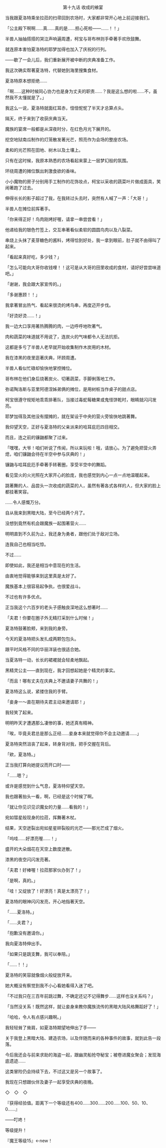 <p align="center">第十九话 收成的飨宴</p>

当我跟夏洛特乘坐拉菈的扫帚回到农场时，大家都非常开心地上前迎接我们。

「公主殿下啊啊……真……真的是……担心死啦——……！！」

半兽人抽抽搭搭的哭泣声响遍周遭，柯宝与哥布林则手牵著手欢欣鼓舞。

就连原本害怕夏洛特的耶梦加得也加入了庆祝的行列。

——歇了一会儿后，我们重新展开被中断的庆典准备工作。

我这次确实帮著夏洛特，代替她到海里搜集食材。

夏洛特原本想拒绝……

「啊……这种时候同心协力也是身为丈夫的职责……？我是这么想的啦……不，虽然我不太懂就是了。」

我这么一说，夏洛特就面红耳赤，忸忸怩怩了半天才总算点头。

隔天，终于来到了收获庆典当天。

魔族的宴席一般都是从深夜时分，在红色月光下展开的。

挖空地狱南瓜制作的灯笼散发著光芒，照亮作为会场的整座农场。

柔和的光芒照在田地、树木以及土壤上。

只有在这时候，我原本熟悉的农场看起来蒙上一层梦幻般的氛围。

环绕周遭的摊位飘出刺激食欲的香味。

小小魔物的房子分别用手工制作的花饰妆点，柯宝以采收的蔬菜叶片做成面具，笑闹著跑了过去。

伸得长长的影子超过了我，在我转过头去时，突然有人喊了一声：「大哥！」

半兽人在摊位前挥著手。

「你来得正好！鸟肉刚烤好喔，请拿一串尝尝看！」

他递给我的银色竹签上，交互串著看似柔软的圆圆鸟肉以及八裂菜。

串烧上头抹了麦芽糖色的酱料，烤得恰到好处，我一拿到眼前，肚子就不由得叫了起来。

「看起来真好吃，多少钱？」

「怎么可能向大哥你收钱哩！！这可是从大哥的田里收成的食材，请好好尝尝味道吧。」

「谢谢，我会跟大家宣传的。」

「多谢惠顾！！」

我拿著冒出热气、看起来很烫的烤鸟串，再度迈开步伐。

「好烫好烫……！」

我一边大口享用著热腾腾的肉，一边呼呼地吹著气。

肉和蔬菜的味道就不用说了，连炭火的气味都令人无法抗拒。

这都是多亏了半兽人老早就开始收集制作木炭用的木材。

我在漆黑的夜里逛著庆典，环顾周遭。

半兽人看似忙碌却愉快地掌控摊位。

哥布林在他们身后烧著炭火、切著蔬菜，手脚俐落地工作。

弥诺陶洛斯与亚里阿德涅姊弟俩的摊位，是用树桩当作桌子的甜点店。

柯宝很遵守规矩地乖乖排著队，当接过毒蛇莓糖果或鬼怪饼乾时，眼睛就闪闪发亮。

耶梦加得及其他没有摆摊的，就在架设于中央的营火旁愉快地跳著舞。

我仰望天空，正好与夏洛特的父亲派来的哈耳庇厄四目相交。

而且，连之前的镰鼬都聚了过来。

「嘿嘿，大爷！咱们听说了传闻，所以来玩啦！哦，请放心。为了避免把营火弄熄，咱们镰鼬会待在半空中参与庆典的！」

镰鼬与哈耳庇厄手牵著手转著圈，享受半空中的舞蹈。

看见营火的火光照在大家开心的脸庞，我也感觉到内心一点一点地温暖起来。

跳著舞的人、品尝头一次收成的蔬菜的人，虽然有著各式各样的人，但大家的脸上都挂著笑容。

……令人感慨万分。

自从我来到黑暗大陆，至今已经两个月了。

没想到竟然有机会跟魔族一起围著营火……

明明直到不久前为止，我还身为勇者，跟他们处于敌对立场。

连我自己也相当吃惊。

不过……

即使如此，我还是相当中意现在的生活。

由衷地觉得能够来到这里真是太好了。

魔族基本上很容易起争执，也很爱战斗。

不过也有许多优点。

正当我这个六百岁的老头子感触良深地这么想著时……

「夫君！你要在圈子外无精打采到什么时候！」

夏洛特鼓著脸颊，来到我的身旁。

今天的夏洛特把头发扎成两颗包包头。

跟平时风格不同的华丽洋装也很适合她。

当夏洛特一动，长长的裙襬就会轻柔地飘起。

黑精灵公主——直到现在，我才回想起她是个精灵的事实。

「而且！哪有丈夫在庆典上不邀请妻子共舞的！」

夏洛特这么说，紧搂住我的手臂。

「妾身一～直在期待夫君主动来邀请耶！」

我轻笑了起来。

明明昨天才遭遇那么凄惨的事，她还真有精神。

「唉，毕竟夫君总是那么正经……妾身本来就觉得你不会主动邀请……」

夏洛特突然沮丧了起来，转身背对我，把手交握在背后。

「欸，夏洛特。」

正当我打算向她提议而开口时——

「……嗯？」

或许是感觉到什么气息，夏洛特仰望天空。

我也跟著抬头一看，啊，已经是这个时候了啊。

「就让你见识见识魔女的力量……看我的！」

宛如彗星般现身的拉菈，挥舞著木杖。

结果，天空迸裂出宛如星星碎裂般的光芒——那光芒成了烟火。

「呜哇……好漂亮喔……！」

盛开的大朵烟花在天空上数度迸散。

漆黑的夜空闪闪发亮著。

「夫君！好棒喔！拉菈那家伙办到了！」

「是啊，真的。」

「哇！又绽放了！好漂亮！真是太漂亮了！」

夏洛特的眼神闪闪发亮，开心地指著天空。

「……夏洛特。」

「……夫君？」

「抱歉没有邀请你。」

我向夏洛特伸出手。

「如果只是跳支舞，我可以奉陪。」

「……！！」

夏洛特的笑容就像烟火般绽放开来。

她大概没有察觉到我不小心看她看得入迷了吧。

「不过我只在三百年前跳过舞，不确定还记不记得舞步……这样也没关系吗？」

「当然没关系！既然这样，就让妾身来教你魔族流传的黑暗大陆风格舞蹈好了！」

「哈哈，令人有点感兴趣啊。」

我轻轻耸了耸肩，如夏洛特期望地伸出了手——

关于我登上黑暗大陆、建造农场，以及伴随而来的各种事件的故事，就到此告一段落。

今后我还会与前来求助的海盗一起，跟幽灵船抢夺秘宝；被卷进魔女聚会；发现海底遗迹……

这类冒险仍会持续下去，不过这又是另一个故事了。

我现在只想跟伙伴及妻子一起享受庆典的夜晚。

◇　◇　◇

『获得经验值。距离下一个等级还有400……300……200……100、50、10、0……』

——叮咚！

等级提升！

『魔王等级15』←new！


